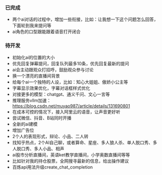 ### 已完成

- 两个ai对话的过程中，增加一些衔接，比如：让我想一下这个问题怎么回答，下面轮到我来提问等
- ai角色的口型跟能跟着语音打开闭合

### 待开发

- 初始化ai的位置的大小
- 优先回复弹幕提问，回复队列最多10条，优先回复最新的提问
- ai会主动跟观众打招呼，鼓励观众参与讨论
- 换一个漂亮的直播间背景
- 给每个ai一个独特的人设，比如：知心大姐姐、傲娇小公主等
- 字幕显示效果优化，字幕对话框样式优化
- 对接更多的模型：chatgpt、通义千问、文心一言等
- 推理服务vllm加速：https://blog.csdn.net/muyao987/article/details/131690801
- 在成本可控的情况下，接入阿里云的语音，让声音更好听
- 尝试微信、抖音、B站同时开播
- 全新的ai建模
- 增加广告位
- 2个人的表现形式，辩论、小品、二人转
- 找知乎热点，2个AI自己聊，或者算命、星座、多人狼人杀、单人脱口秀、多人脱口秀、多人小品、相声
- ai股市分析直播间，英语ket教学直播间，小学奥数直播间等等
- 比如针对我的持仓股票，全网搜寻最新的信息，给出操作建议
- 百炼api用法升级create_chat_completion